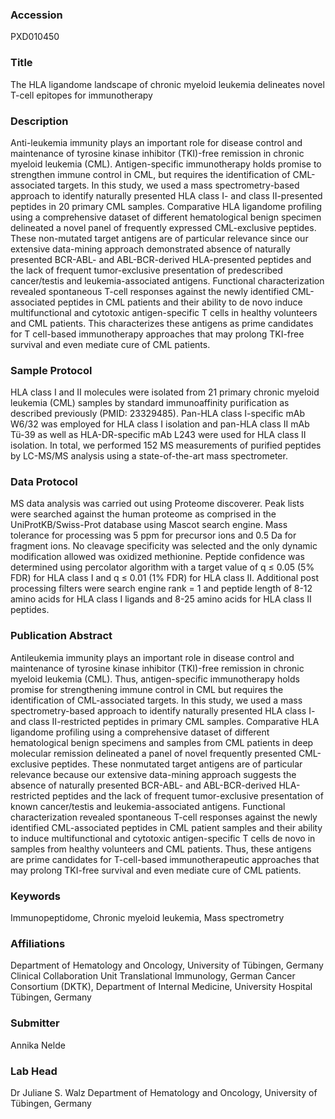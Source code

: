 ### Accession
PXD010450

### Title
The HLA ligandome landscape of chronic myeloid leukemia delineates novel T-cell epitopes for immunotherapy

### Description
Anti-leukemia immunity plays an important role for disease control and maintenance of tyrosine kinase inhibitor (TKI)-free remission in chronic myeloid leukemia (CML). Antigen-specific immunotherapy holds promise to strengthen immune control in CML, but requires the identification of CML-associated targets. In this study, we used a mass spectrometry-based approach to identify naturally presented HLA class I- and class II-presented peptides in 20 primary CML samples. Comparative HLA ligandome profiling using a comprehensive dataset of different hematological benign specimen delineated a novel panel of frequently expressed CML-exclusive peptides. These non-mutated target antigens are of particular relevance since our extensive data-mining approach demonstrated absence of naturally presented BCR-ABL- and ABL-BCR-derived HLA-presented peptides and the lack of frequent tumor-exclusive presentation of predescribed cancer/testis and leukemia-associated antigens. Functional characterization revealed spontaneous T-cell responses against the newly identified CML-associated peptides in CML patients and their ability to de novo induce multifunctional and cytotoxic antigen-specific T cells in healthy volunteers and CML patients. This characterizes these antigens as prime candidates for T cell-based immunotherapy approaches that may prolong TKI-free survival and even mediate cure of CML patients.

### Sample Protocol
HLA class I and II molecules were isolated from 21 primary chronic myeloid leukemia (CML) samples by standard immunoaffinity purification as described previously (PMID: 23329485). Pan-HLA class I-specific mAb W6/32 was employed for HLA class I isolation and pan-HLA class II mAb Tü-39 as well as HLA-DR-specific mAb L243 were used for HLA class II isolation. In total, we performed 152 MS measurements of purified peptides by LC-MS/MS analysis using a state-of-the-art mass spectrometer.

### Data Protocol
MS data analysis was carried out using Proteome discoverer. Peak lists were searched against the human proteome as comprised in the UniProtKB/Swiss-Prot database using Mascot search engine. Mass tolerance for processing was 5 ppm for precursor ions and 0.5 Da for fragment ions. No cleavage specificity was selected and the only dynamic modification allowed was oxidized methionine. Peptide confidence was determined using percolator algorithm with a target value of q ≤ 0.05 (5% FDR) for HLA class I and q ≤ 0.01 (1% FDR) for HLA class II. Additional post processing filters were search engine rank = 1 and peptide length of 8-12 amino acids for HLA class I ligands and 8-25 amino acids for HLA class II peptides.

### Publication Abstract
Antileukemia immunity plays an important role in disease control and maintenance of tyrosine kinase inhibitor (TKI)-free remission in chronic myeloid leukemia (CML). Thus, antigen-specific immunotherapy holds promise for strengthening immune control in CML but requires the identification of CML-associated targets. In this study, we used a mass spectrometry-based approach to identify naturally presented HLA class I- and class II-restricted peptides in primary CML samples. Comparative HLA ligandome profiling using a comprehensive dataset of different hematological benign specimens and samples from CML patients in deep molecular remission delineated a panel of novel frequently presented CML-exclusive peptides. These nonmutated target antigens are of particular relevance because our extensive data-mining approach suggests the absence of naturally presented BCR-ABL- and ABL-BCR-derived HLA-restricted peptides and the lack of frequent tumor-exclusive presentation of known cancer/testis and leukemia-associated antigens. Functional characterization revealed spontaneous T-cell responses against the newly identified CML-associated peptides in CML patient samples and their ability to induce multifunctional and cytotoxic antigen-specific T cells de novo in samples from healthy volunteers and CML patients. Thus, these antigens are prime candidates for T-cell-based immunotherapeutic approaches that may prolong TKI-free survival and even mediate cure of CML patients.

### Keywords
Immunopeptidome, Chronic myeloid leukemia, Mass spectrometry

### Affiliations
Department of Hematology and Oncology, University of Tübingen, Germany
Clinical Collaboration Unit Translational Immunology, German Cancer Consortium (DKTK), Department of Internal Medicine, University Hospital Tübingen, Germany

### Submitter
Annika Nelde

### Lab Head
Dr Juliane S. Walz
Department of Hematology and Oncology, University of Tübingen, Germany


